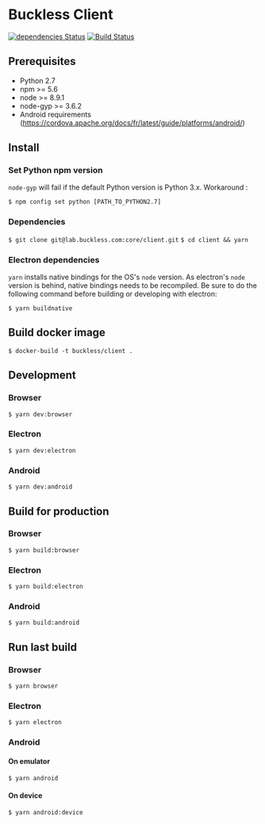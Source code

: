 # Buckless Client

[![dependencies Status](https://david-dm.org/buckless-team/client/status.png)](https://david-dm.org/buckless-team/client)
[![Build Status](https://travis-ci.org/buckless-team/client.svg?branch=master)](https://travis-ci.org/buckless-team/client)

## Prerequisites
- Python 2.7
- npm >= 5.6
- node >= 8.9.1
- node-gyp >= 3.6.2
- Android requirements (https://cordova.apache.org/docs/fr/latest/guide/platforms/android/)


## Install
### Set Python npm version
`node-gyp` will fail if the default Python version is Python 3.x. Workaround :

`$ npm config set python [PATH_TO_PYTHON2.7]`

### Dependencies
`$ git clone git@lab.buckless.com:core/client.git`
`$ cd client && yarn`

### Electron dependencies
`yarn` installs native bindings for the OS's `node` version. As electron's `node` version is behind, native bindings needs to be recompiled. Be sure to do the following command before building or developing with electron:

`$ yarn buildnative`

## Build docker image
`$ docker-build -t buckless/client .`

## Development
### Browser
`$ yarn dev:browser`

### Electron
`$ yarn dev:electron`

### Android
`$ yarn dev:android`


## Build for production
### Browser
`$ yarn build:browser`

### Electron
`$ yarn build:electron`

### Android
`$ yarn build:android`


## Run last build
### Browser
`$ yarn browser`

### Electron
`$ yarn electron`

### Android
#### On emulator
`$ yarn android`

#### On device
`$ yarn android:device`

